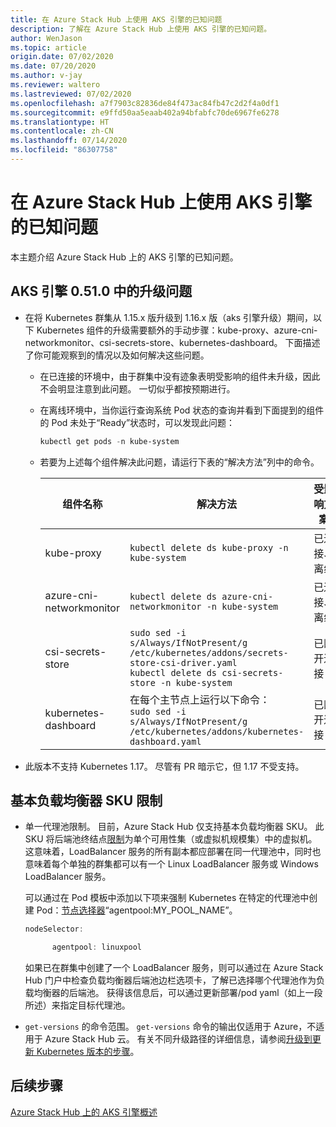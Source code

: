```yaml
---
title: 在 Azure Stack Hub 上使用 AKS 引擎的已知问题
description: 了解在 Azure Stack Hub 上使用 AKS 引擎的已知问题。
author: WenJason
ms.topic: article
origin.date: 07/02/2020
ms.date: 07/20/2020
ms.author: v-jay
ms.reviewer: waltero
ms.lastreviewed: 07/02/2020
ms.openlocfilehash: a7f7903c82836de84f473ac84fb47c2d2f4a0df1
ms.sourcegitcommit: e9ffd50aa5eaab402a94bfabfc70de6967fe6278
ms.translationtype: HT
ms.contentlocale: zh-CN
ms.lasthandoff: 07/14/2020
ms.locfileid: "86307758"
---
```

# <a name="known-issues-with-the-aks-engine-on-azure-stack-hub"></a>在 Azure Stack Hub 上使用 AKS 引擎的已知问题

本主题介绍 Azure Stack Hub 上的 AKS 引擎的已知问题。

## <a name="upgrade-issues-in-aks-engine-0510"></a>AKS 引擎 0.51.0 中的升级问题

* 在将 Kubernetes 群集从 1.15.x 版升级到 1.16.x 版（aks 引擎升级）期间，以下 Kubernetes 组件的升级需要额外的手动步骤：kube-proxy、azure-cni-networkmonitor、csi-secrets-store、kubernetes-dashboard。 下面描述了你可能观察到的情况以及如何解决这些问题。

  * 在已连接的环境中，由于群集中没有迹象表明受影响的组件未升级，因此不会明显注意到此问题。 一切似乎都按预期进行。
  * 在离线环境中，当你运行查询系统 Pod 状态的查询并看到下面提到的组件的 Pod 未处于“Ready”状态时，可以发现此问题：

    ```PowerShell
    kubectl get pods -n kube-system
    ```

  * 若要为上述每个组件解决此问题，请运行下表的“解决方法”列中的命令。

    |组件名称 |解决方法 |受影响方案|
    |---------------|-----------|------------------|
    |kube-proxy     | `kubectl delete ds kube-proxy -n kube-system` |已连接、离线 |
    |azure-cni-networkmonitor   | `kubectl delete ds azure-cni-networkmonitor -n kube-system`   | 已连接、离线 |
    |csi-secrets-store  |`sudo sed -i s/Always/IfNotPresent/g /etc/kubernetes/addons/secrets-store-csi-driver.yaml`<br>`kubectl delete ds csi-secrets-store -n kube-system` | 已断开连接 |
    |kubernetes-dashboard |在每个主节点上运行以下命令：<br>`sudo sed -i s/Always/IfNotPresent/g /etc/kubernetes/addons/kubernetes-dashboard.yaml` |已断开连接 |

* 此版本不支持 Kubernetes 1.17。 尽管有 PR 暗示它，但 1.17 不受支持。

## <a name="basic-load-balancer-sku-limitations"></a>基本负载均衡器 SKU 限制

* 单一代理池限制。 目前，Azure Stack Hub 仅支持基本负载均衡器 SKU。 此 SKU 将后端池终结点[限制](/load-balancer/concepts-limitations#skus)为单个可用性集（或虚拟机规模集）中的虚拟机。 这意味着，LoadBalancer 服务的所有副本都应部署在同一代理池中，同时也意味着每个单独的群集都可以有一个 Linux LoadBalancer 服务或 Windows LoadBalancer 服务。

  可以通过在 Pod 模板中添加以下项来强制 Kubernetes 在特定的代理池中创建 Pod：[节点选择器](https://kubernetes.io/docs/concepts/configuration/assign-pod-node/)“agentpool:MY_POOL_NAME”。

  ```powershell
  nodeSelector:

        agentpool: linuxpool
  ```
  
  如果已在群集中创建了一个 LoadBalancer 服务，则可以通过在 Azure Stack Hub 门户中检查负载均衡器后端池边栏选项卡，了解已选择哪个代理池作为负载均衡器的后端池。 获得该信息后，可以通过更新部署/pod yaml（如上一段所述）来指定目标代理池。

* `get-versions` 的命令范围。 `get-versions` 命令的输出仅适用于 Azure，不适用于 Azure Stack Hub 云。 有关不同升级路径的详细信息，请参阅[升级到更新 Kubernetes 版本的步骤](azure-stack-kubernetes-aks-engine-upgrade.md#steps-to-upgrade-to-a-newer-kubernetes-version)。

## <a name="next-steps"></a>后续步骤

[Azure Stack Hub 上的 AKS 引擎概述](azure-stack-kubernetes-aks-engine-overview.md)
